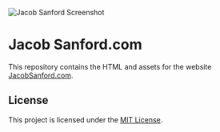 ![Jacob Sanford Screenshot](https://github.com/JacobSanford/jacobsanford.com/raw/master/public/assets/images/js.png "Jacob Sanford Screenshot")
# Jacob Sanford.com
This repository contains the HTML and assets for the website [JacobSanford.com](https://www.jacobdanford.com).

## License
This project is licensed under the [MIT License](LICENSE.txt).
